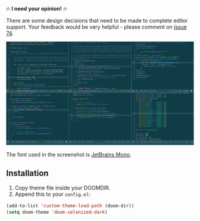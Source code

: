 🔥 **I need your opinion!** 🔥

There are some design decisions that need to be made to complete editor support.
Your feedback would be very helpful - please comment on [issue
74](https://github.com/jan-warchol/selenized/issues/74).

![Doom Emacs Selenized Dark](./doom-selenized-dark.png)

The font used in the screenshot is [JetBrains
Mono](https://www.jetbrains.com/lp/mono/).


Installation
------------

1. Copy theme file inside your DOOMDIR.
1. Append this to your `config.el`:
  ``` lisp
  (add-to-list 'custom-theme-load-path (doom-dir))
  (setq doom-theme 'doom-selenized-dark)
  ```

